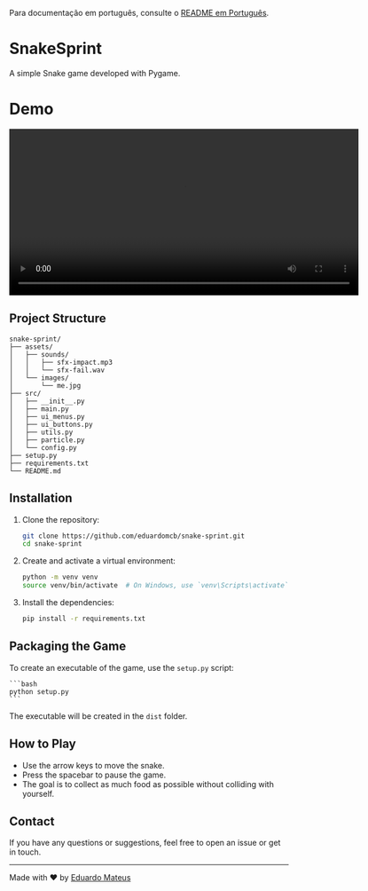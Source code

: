 Para documentação em português, consulte o [README em Português](docs/README.pt.md).

# SnakeSprint

A simple Snake game developed with Pygame.

# Demo

<video width="630" height="300" src="docs/demo.mp4" controls autoplay></video>

## Project Structure

```
snake-sprint/
├── assets/
│   ├── sounds/
│   │   ├── sfx-impact.mp3
│   │   └── sfx-fail.wav
│   └── images/
│       └── me.jpg
├── src/
│   ├── __init__.py
│   ├── main.py
│   ├── ui_menus.py
│   ├── ui_buttons.py
│   ├── utils.py
│   ├── particle.py
│   └── config.py
├── setup.py
├── requirements.txt
└── README.md
```

## Installation

1. Clone the repository:

   ```bash
   git clone https://github.com/eduardomcb/snake-sprint.git
   cd snake-sprint
   ```

2. Create and activate a virtual environment:

   ```bash
   python -m venv venv
   source venv/bin/activate  # On Windows, use `venv\Scripts\activate`
   ```

3. Install the dependencies:

   ```bash
   pip install -r requirements.txt
   ```

## Packaging the Game

To create an executable of the game, use the `setup.py` script:

    ```bash
    python setup.py
    ```

The executable will be created in the `dist` folder.

## How to Play

- Use the arrow keys to move the snake.
- Press the spacebar to pause the game.
- The goal is to collect as much food as possible without colliding with yourself.

## Contact

If you have any questions or suggestions, feel free to open an issue or get in touch.

---

Made with ❤️ by [Eduardo Mateus](https://github.com/eduardomcb)

